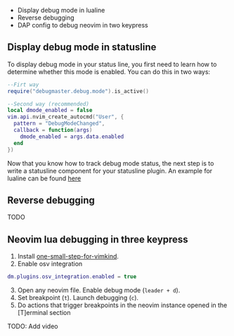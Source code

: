 - Display debug mode in lualine
- Reverse debugging
- DAP config to debug neovim in two keypress


## Display debug mode in statusline
To display debug mode in your status line, you first need to learn how to determine whether this mode is enabled.
You can do this in two ways:
```lua
--Firt way
require("debugmaster.debug.mode").is_active()

--Second way (recommended)
local dmode_enabled = false
vim.api.nvim_create_autocmd("User", {
  pattern = "DebugModeChanged",
  callback = function(args)
    dmode_enabled = args.data.enabled
  end
})

```
Now that you know how to track debug mode status, the next step is to write a statusline component for your statusline plugin.
An example for lualine can be found [here](https://github.com/miroshQa/dotfiles/blob/2cb9dc3368b1ac0982f26af724db8eac073ba55c/nvim/lua/plugins/lualine.lua#L25C1-L47C1)



## Reverse debugging
TODO



## Neovim lua debugging in three keypress
1. Install [one-small-step-for-vimkind](https://github.com/jbyuki/one-small-step-for-vimkind).
2. Enable osv integration
```lua
dm.plugins.osv_integration.enabled = true
```
3. Open any neovim file. Enable debug mode (`leader + d`).
4. Set breakpoint (`t`). Launch debugging (`c`).
5. Do actions that trigger breakpoints in the neovim instance opened in the [T]erminal section

TODO: Add video
